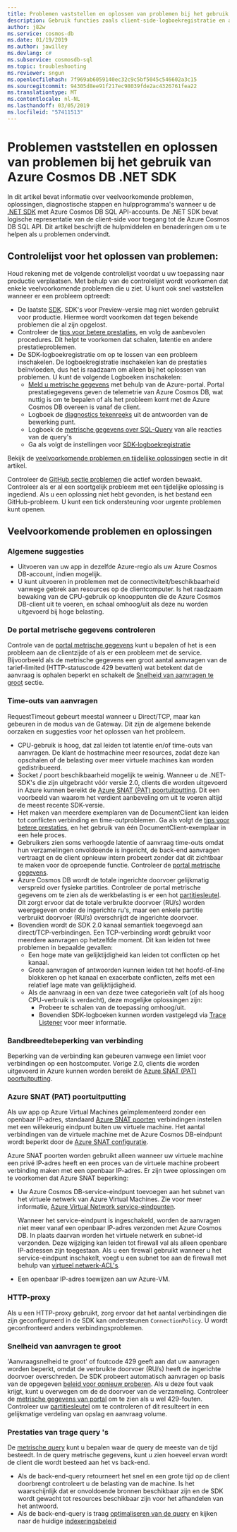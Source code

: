 ```yaml
---
title: Problemen vaststellen en oplossen van problemen bij het gebruik van Azure Cosmos DB .NET SDK
description: Gebruik functies zoals client-side-logboekregistratie en andere hulpprogramma's van derden om te identificeren, onderzoeken en Azure Cosmos DB-problemen oplossen bij het gebruik van .NET SDK.
author: j82w
ms.service: cosmos-db
ms.date: 01/19/2019
ms.author: jawilley
ms.devlang: c#
ms.subservice: cosmosdb-sql
ms.topic: troubleshooting
ms.reviewer: sngun
ms.openlocfilehash: 7f969ab6059140ec32c9c5bf5045c546602a3c15
ms.sourcegitcommit: 94305d8ee91f217ec98039fde2ac4326761fea22
ms.translationtype: MT
ms.contentlocale: nl-NL
ms.lasthandoff: 03/05/2019
ms.locfileid: "57411513"
---
```

# <a name="diagnose-and-troubleshoot-issues-when-using-azure-cosmos-db-net-sdk"></a>Problemen vaststellen en oplossen van problemen bij het gebruik van Azure Cosmos DB .NET SDK
In dit artikel bevat informatie over veelvoorkomende problemen, oplossingen, diagnostische stappen en hulpprogramma's wanneer u de [.NET SDK](sql-api-sdk-dotnet.md) met Azure Cosmos DB SQL API-accounts.
De .NET SDK bevat logische representatie van de client-side voor toegang tot de Azure Cosmos DB SQL API. Dit artikel beschrijft de hulpmiddelen en benaderingen om u te helpen als u problemen ondervindt.

## <a name="checklist-for-troubleshooting-issues"></a>Controlelijst voor het oplossen van problemen:
Houd rekening met de volgende controlelijst voordat u uw toepassing naar productie verplaatsen. Met behulp van de controlelijst wordt voorkomen dat enkele veelvoorkomende problemen die u ziet. U kunt ook snel vaststellen wanneer er een probleem optreedt:

*   De laatste [SDK](https://github.com/Azure/azure-cosmos-dotnet-v2/blob/master/changelog.md). SDK's voor Preview-versie mag niet worden gebruikt voor productie. Hiermee wordt voorkomen dat tegen bekende problemen die al zijn opgelost.
*   Controleer de [tips voor betere prestaties](performance-tips.md), en volg de aanbevolen procedures. Dit helpt te voorkomen dat schalen, latentie en andere prestatieproblemen.
*   De SDK-logboekregistratie om op te lossen van een probleem inschakelen. De logboekregistratie inschakelen kan de prestaties beïnvloeden, dus het is raadzaam om alleen bij het oplossen van problemen. U kunt de volgende Logboeken inschakelen:
    *   [Meld u metrische gegevens](monitor-accounts.md) met behulp van de Azure-portal. Portal prestatiegegevens geven de telemetrie van Azure Cosmos DB, wat nuttig is om te bepalen of als het probleem komt met de Azure Cosmos DB overeen is vanaf de client.
    *   Logboek de [diagnostics tekenreeks](https://docs.microsoft.com/dotnet/api/microsoft.azure.documents.client.resourceresponsebase.requestdiagnosticsstring?view=azure-dotnet) uit de antwoorden van de bewerking punt.
    *   Logboek de [metrische gegevens over SQL-Query](sql-api-query-metrics.md) van alle reacties van de query's 
    *   Ga als volgt de instellingen voor [SDK-logboekregistratie]( https://github.com/Azure/azure-cosmos-dotnet-v2/blob/master/docs/documentdb-sdk_capture_etl.md)

Bekijk de [veelvoorkomende problemen en tijdelijke oplossingen](#common-issues-workarounds) sectie in dit artikel.

Controleer de [GitHub sectie problemen](https://github.com/Azure/azure-cosmos-dotnet-v2/issues) die actief worden bewaakt. Controleer als er al een soortgelijk probleem met een tijdelijke oplossing is ingediend. Als u een oplossing niet hebt gevonden, is het bestand een GitHub-probleem. U kunt een tick ondersteuning voor urgente problemen kunt openen.


## <a name="common-issues-workarounds"></a>Veelvoorkomende problemen en oplossingen

### <a name="general-suggestions"></a>Algemene suggesties
* Uitvoeren van uw app in dezelfde Azure-regio als uw Azure Cosmos DB-account, indien mogelijk. 
* U kunt uitvoeren in problemen met de connectiviteit/beschikbaarheid vanwege gebrek aan resources op de clientcomputer. Is het raadzaam bewaking van de CPU-gebruik op knooppunten die de Azure Cosmos DB-client uit te voeren, en schaal omhoog/uit als deze nu worden uitgevoerd bij hoge belasting.

### <a name="check-the-portal-metrics"></a>De portal metrische gegevens controleren
Controle van de [portal metrische gegevens](monitor-accounts.md) kunt u bepalen of het is een probleem aan de clientzijde of als er een probleem met de service. Bijvoorbeeld als de metrische gegevens een groot aantal aanvragen van de tarief-limited (HTTP-statuscode 429 bevatten) wat betekent dat de aanvraag is ophalen beperkt en schakelt de [Snelheid van aanvragen te groot] sectie. 

### <a name="request-timeouts"></a>Time-outs van aanvragen
RequestTimeout gebeurt meestal wanneer u Direct/TCP, maar kan gebeuren in de modus van de Gateway. Dit zijn de algemene bekende oorzaken en suggesties voor het oplossen van het probleem.

* CPU-gebruik is hoog, dat zal leiden tot latentie en/of time-outs van aanvragen. De klant de hostmachine meer resources, zodat deze kan opschalen of de belasting over meer virtuele machines kan worden gedistribueerd.
* Socket / poort beschikbaarheid mogelijk te weinig. Wanneer u de .NET-SDK's die zijn uitgebracht vóór versie 2.0, clients die worden uitgevoerd in Azure kunnen bereikt de [Azure SNAT (PAT) poortuitputting]. Dit een voorbeeld van waarom het verdient aanbeveling om uit te voeren altijd de meest recente SDK-versie.
* Het maken van meerdere exemplaren van de DocumentClient kan leiden tot conflicten verbinding en time-outproblemen. Ga als volgt de [tips voor betere prestaties](performance-tips.md), en het gebruik van één DocumentClient-exemplaar in een hele proces.
* Gebruikers zien soms verhoogde latentie of aanvraag time-outs omdat hun verzamelingen onvoldoende is ingericht, de back-end aanvragen vertraagt en de client opnieuw intern probeert zonder dat dit zichtbaar te maken voor de oproepende functie. Controleer de [portal metrische gegevens](monitor-accounts.md).
* Azure Cosmos DB wordt de totale ingerichte doorvoer gelijkmatig verspreid over fysieke partities. Controleer de portal metrische gegevens om te zien als de werkbelasting is er een hot [partitiesleutel](partition-data.md). Dit zorgt ervoor dat de totale verbruikte doorvoer (RU/s) worden weergegeven onder de ingerichte ru's, maar een enkele partitie verbruikt doorvoer (RU/s) overschrijdt de ingerichte doorvoer. 
* Bovendien wordt de SDK 2.0 kanaal semantiek toegevoegd aan direct/TCP-verbindingen. Een TCP-verbinding wordt gebruikt voor meerdere aanvragen op hetzelfde moment. Dit kan leiden tot twee problemen in bepaalde gevallen:
    * Een hoge mate van gelijktijdigheid kan leiden tot conflicten op het kanaal.
    * Grote aanvragen of antwoorden kunnen leiden tot het hoofd-of-line blokkeren op het kanaal en exacerbate conflicten, zelfs met een relatief lage mate van gelijktijdigheid.
    * Als de aanvraag in een van deze twee categorieën valt (of als hoog CPU-verbruik is verdacht), deze mogelijke oplossingen zijn:
        * Probeer te schalen van de toepassing omhoog/uit.
        * Bovendien SDK-logboeken kunnen worden vastgelegd via [Trace Listener](https://github.com/Azure/azure-cosmosdb-dotnet/blob/master/docs/documentdb-sdk_capture_etl.md) voor meer informatie.

### <a name="connection-throttling"></a>Bandbreedtebeperking van verbinding
Beperking van de verbinding kan gebeuren vanwege een limiet voor verbindingen op een hostcomputer. Vorige 2.0, clients die worden uitgevoerd in Azure kunnen worden bereikt de [Azure SNAT (PAT) poortuitputting].

### <a name="snat"></a>Azure SNAT (PAT) poortuitputting

Als uw app op Azure Virtual Machines geïmplementeerd zonder een openbaar IP-adres, standaard [Azure SNAT poorten](https://docs.microsoft.com/azure/load-balancer/load-balancer-outbound-connections#preallocatedports) verbindingen instellen met een willekeurig eindpunt buiten uw virtuele machine. Het aantal verbindingen van de virtuele machine met de Azure Cosmos DB-eindpunt wordt beperkt door de [Azure SNAT configuratie](https://docs.microsoft.com/azure/load-balancer/load-balancer-outbound-connections#preallocatedports).

 Azure SNAT poorten worden gebruikt alleen wanneer uw virtuele machine een privé IP-adres heeft en een proces van de virtuele machine probeert verbinding maken met een openbaar IP-adres. Er zijn twee oplossingen om te voorkomen dat Azure SNAT beperking:

* Uw Azure Cosmos DB-service-eindpunt toevoegen aan het subnet van het virtuele netwerk van Azure Virtual Machines. Zie voor meer informatie, [Azure Virtual Network service-eindpunten](https://docs.microsoft.com/azure/virtual-network/virtual-network-service-endpoints-overview). 

    Wanneer het service-eindpunt is ingeschakeld, worden de aanvragen niet meer vanaf een openbaar IP-adres verzonden met Azure Cosmos DB. In plaats daarvan worden het virtuele netwerk en subnet-id verzonden. Deze wijziging kan leiden tot firewall val als alleen openbare IP-adressen zijn toegestaan. Als u een firewall gebruikt wanneer u het service-eindpunt inschakelt, voegt u een subnet toe aan de firewall met behulp van [virtueel netwerk-ACL's](https://docs.microsoft.com/azure/virtual-network/virtual-networks-acl).
* Een openbaar IP-adres toewijzen aan uw Azure-VM.

### <a name="http-proxy"></a>HTTP-proxy
Als u een HTTP-proxy gebruikt, zorg ervoor dat het aantal verbindingen die zijn geconfigureerd in de SDK kan ondersteunen `ConnectionPolicy`.
U wordt geconfronteerd anders verbindingsproblemen.

### Snelheid van aanvragen te groot<a name="request-rate-too-large"></a>
'Aanvraagsnelheid te groot' of foutcode 429 geeft aan dat uw aanvragen worden beperkt, omdat de verbruikte doorvoer (RU/s) heeft de ingerichte doorvoer overschreden. De SDK probeert automatisch aanvragen op basis van de opgegeven [beleid voor opnieuw proberen](https://docs.microsoft.com/dotnet/api/microsoft.azure.documents.client.connectionpolicy.retryoptions?view=azure-dotnet). Als u deze fout vaak krijgt, kunt u overwegen om de de doorvoer van de verzameling. Controleer de [metrische gegevens van portal](use-metrics.md) om te zien als u wel 429-fouten. Controleer uw [partitiesleutel](https://docs.microsoft.com/azure/cosmos-db/partitioning-overview#choose-partitionkey) om te controleren of dit resulteert in een gelijkmatige verdeling van opslag en aanvraag volume. 

### <a name="slow-query-performance"></a>Prestaties van trage query 's
De [metrische query](sql-api-query-metrics.md) kunt u bepalen waar de query de meeste van de tijd besteedt. In de query metrische gegevens, kunt u zien hoeveel ervan wordt de client die wordt besteed aan het vs back-end.
* Als de back-end-query retourneert het snel en een grote tijd op de client doorbrengt controleert u de belasting van de machine. Is het waarschijnlijk dat er onvoldoende bronnen beschikbaar zijn en de SDK wordt gewacht tot resources beschikbaar zijn voor het afhandelen van het antwoord.
* Als de back-end-query is traag [optimaliseren van de query](optimize-cost-queries.md) en kijken naar de huidige [indexeringsbeleid](index-overview.md) 

 <!--Anchors-->
[Common issues and workarounds]: #common-issues-workarounds
[Enable client SDK logging]: #logging
[Snelheid van aanvragen te groot]: #request-rate-too-large
[Request Timeouts]: #request-timeouts
[Azure SNAT (PAT) poortuitputting]: #snat
[Production check list]: #production-check-list


